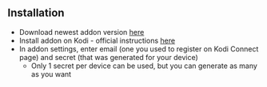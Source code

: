 ## Installation

* Download newest addon version [here](https://kodi-connect.s3.eu-central-1.amazonaws.com/kodi-connect-addon/plugin.video.kodiconnect-0.2.0.zip)
* Install addon on Kodi - official instructions [here](https://kodi.wiki/view/HOW-TO:Install_add-ons_from_zip_files)
* In addon settings, enter email (one you used to register on Kodi Connect page) and secret (that was generated for your device)
  * Only 1 secret per device can be used, but you can generate as many as you want
